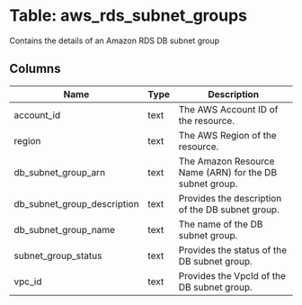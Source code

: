 
# Table: aws_rds_subnet_groups
Contains the details of an Amazon RDS DB subnet group
## Columns
| Name        | Type           | Description  |
| ------------- | ------------- | -----  |
|account_id|text|The AWS Account ID of the resource.|
|region|text|The AWS Region of the resource.|
|db_subnet_group_arn|text|The Amazon Resource Name (ARN) for the DB subnet group.|
|db_subnet_group_description|text|Provides the description of the DB subnet group.|
|db_subnet_group_name|text|The name of the DB subnet group.|
|subnet_group_status|text|Provides the status of the DB subnet group.|
|vpc_id|text|Provides the VpcId of the DB subnet group.|
